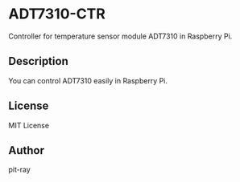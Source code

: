 # ADT7310-CTR
Controller for temperature sensor module ADT7310 in Raspberry Pi.  

## Description  
You can control ADT7310 easily in Raspberry Pi.

## License 
MIT License  

## Author  
pit-ray
